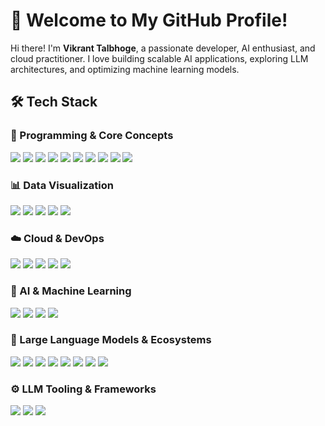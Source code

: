 # 🚀 Welcome to My GitHub Profile! 
Hi there! I'm **Vikrant Talbhoge**, a passionate developer, AI enthusiast, and cloud practitioner. I love building scalable AI applications, exploring LLM architectures, and optimizing machine learning models. 

## 🛠️ Tech Stack 

### 🔹 Programming & Core Concepts 
<p align="left">
 <img src="https://img.shields.io/badge/Python-3776AB?style=for-the-badge&logo=python&logoColor=white" />
 <img src="https://img.shields.io/badge/Pip-3775A9?style=for-the-badge&logo=pypi&logoColor=white" />
 <img src="https://img.shields.io/badge/Conda-44A833?style=for-the-badge&logo=anaconda&logoColor=white" />
 <img src="https://img.shields.io/badge/SQL-4479A1?style=for-the-badge&logo=mysql&logoColor=white" />
 <img src="https://img.shields.io/badge/OOP-306998?style=for-the-badge&logo=python&logoColor=white" /> 
 <img src="https://img.shields.io/badge/Data%20Structures-FFD43B?style=for-the-badge&logo=python&logoColor=black" /> 
 <img src="https://img.shields.io/badge/File%20Handling-3776AB?style=for-the-badge&logo=python&logoColor=white" /> 
 <img src="https://img.shields.io/badge/Exception%20Handling-4B8BBE?style=for-the-badge&logo=python&logoColor=white" /> 
 <img src="https://img.shields.io/badge/Multithreading-FFB000?style=for-the-badge&logo=python&logoColor=black" /> 
 <img src="https://img.shields.io/badge/Virtual%20Environments-3776AB?style=for-the-badge&logo=python&logoColor=white" />
</p>

### 📊 Data Visualization
<p align="left"> 
 <img src="https://img.shields.io/badge/Power%20BI-F2C811?style=for-the-badge&logo=powerbi&logoColor=white" /> 
 <img src="https://img.shields.io/badge/Tableau-E97627?style=for-the-badge&logo=tableau&logoColor=white" /> 
 <img src="https://img.shields.io/badge/Matplotlib-11557C?style=for-the-badge&logo=python&logoColor=white" /> 
 <img src="https://img.shields.io/badge/Seaborn-00CED1?style=for-the-badge&logo=python&logoColor=white" /> 
 <img src="https://img.shields.io/badge/Plotly-3F4F75?style=for-the-badge&logo=plotly&logoColor=white" /> 
</p>

### ☁️ Cloud & DevOps 
<p align="left">
 <img src="https://img.shields.io/badge/AWS-232F3E?style=for-the-badge&logo=amazon-aws&logoColor=white" />
 <img src="https://img.shields.io/badge/Google%20Cloud-4285F4?style=for-the-badge&logo=google-cloud&logoColor=white" />
 <img src="https://img.shields.io/badge/Azure-0078D4?style=for-the-badge&logo=microsoft-azure&logoColor=white" />
 <img src="https://img.shields.io/badge/Docker-2496ED?style=for-the-badge&logo=docker&logoColor=white" />
 <img src="https://img.shields.io/badge/Kubernetes-326CE5?style=for-the-badge&logo=kubernetes&logoColor=white" />
</p>

### 🤖 AI & Machine Learning 
<p align="left">
 <img src="https://img.shields.io/badge/Machine%20Learning-FF6F00?style=for-the-badge&logo=mlflow&logoColor=white" />
 <img src="https://img.shields.io/badge/Deep%20Learning-FF0000?style=for-the-badge&logo=pytorch&logoColor=white" />
 <img src="https://img.shields.io/badge/TensorFlow-FF6F00?style=for-the-badge&logo=tensorflow&logoColor=white" />
 <img src="https://img.shields.io/badge/PyTorch-EE4C2C?style=for-the-badge&logo=pytorch&logoColor=white" />
</p>

### 🧠 Large Language Models & Ecosystems
<p align="left">
 <img src="https://img.shields.io/badge/Ollama-000000?style=for-the-badge&logo=none&logoColor=white" />
 <img src="https://img.shields.io/badge/Vertex%20AI-4285F4?style=for-the-badge&logo=googlecloud&logoColor=white" />
 <img src="https://img.shields.io/badge/OpenAI%20GPT-412991?style=for-the-badge&logo=openai&logoColor=white" />
 <img src="https://img.shields.io/badge/Gemini-1A73E8?style=for-the-badge&logo=google&logoColor=white" />
 <img src="https://img.shields.io/badge/Claude%20AI-FFE600?style=for-the-badge&logo=none&logoColor=black" />
 <img src="https://img.shields.io/badge/Mistral-6E4AFF?style=for-the-badge&logo=none&logoColor=white" />
 <img src="https://img.shields.io/badge/LLaMA-FF6B00?style=for-the-badge&logo=meta&logoColor=white" />
 <img src="https://img.shields.io/badge/HuggingFace-D04C35?style=for-the-badge&logo=huggingface&logoColor=white" />
</p>

### ⚙️ LLM Tooling & Frameworks
<p align="left">
 <img src="https://img.shields.io/badge/LangChain-3B4E7D?style=for-the-badge&logo=langchain&logoColor=white" />
 <img src="https://img.shields.io/badge/LlamaIndex-744FC6?style=for-the-badge&logo=llama&logoColor=white" />
 <img src="https://img.shields.io/badge/Transformers-HuggingFace?style=for-the-badge&logo=huggingface&logoColor=white" />
</p>

